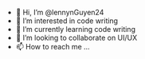 - 👋 Hi, I’m @lennynGuyen24
- 👀 I’m interested in code writing 
- 🌱 I’m currently learning code writing
- 💞️ I’m looking to collaborate on UI/UX
- 📫 How to reach me ...

<!---
lennynGuyen24/lennynGuyen24 is a ✨ special ✨ repository because its `README.md` (this file) appears on your GitHub profile.
You can click the Preview link to take a look at your changes.
--->
